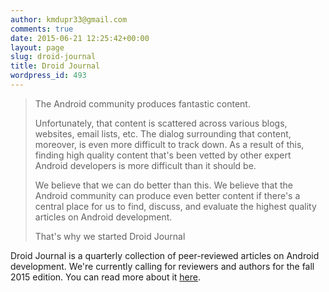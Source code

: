 ```yaml
---
author: kmdupr33@gmail.com
comments: true
date: 2015-06-21 12:25:42+00:00
layout: page
slug: droid-journal
title: Droid Journal
wordpress_id: 493
---
```


<blockquote>The Android community produces fantastic content.

Unfortunately, that content is scattered across various blogs, websites, email lists, etc. The dialog surrounding that content, moreover, is even more difficult to track down. As a result of this, finding high quality content that's been vetted by other expert Android developers is more difficult than it should be.

We believe that we can do better than this. We believe that the Android community can produce even better content if there's a central place for us to find, discuss, and evaluate the highest quality articles on Android development.

That's why we started Droid Journal</blockquote>


Droid Journal is a quarterly collection of peer-reviewed articles on Android development. We're currently calling for reviewers and authors for the fall 2015 edition. You can read more about it [here](http://www.droidjournal.com/).
